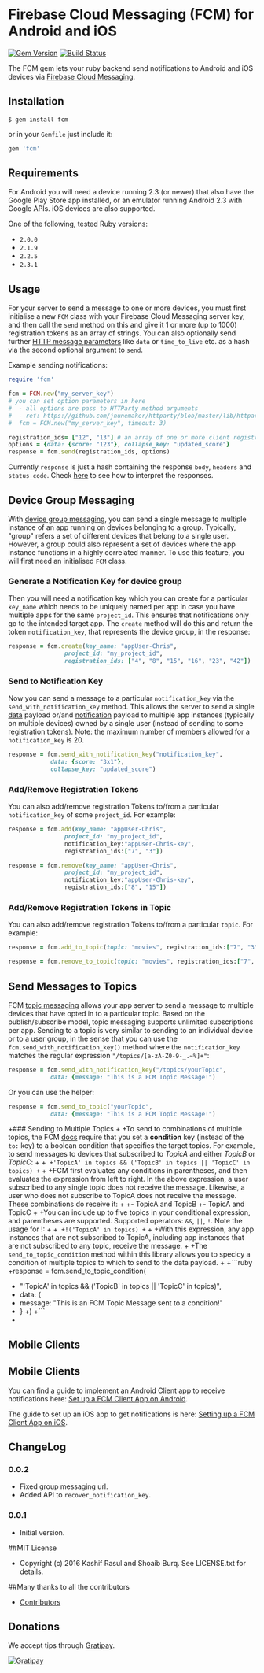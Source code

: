 # Firebase Cloud Messaging (FCM) for Android and iOS
[![Gem Version](https://badge.fury.io/rb/fcm.svg)](http://badge.fury.io/rb/fcm) [![Build Status](https://secure.travis-ci.org/spacialdb/fcm.png?branch=master)](http://travis-ci.org/spacialdb/fcm)

The FCM gem lets your ruby backend send notifications to Android and iOS devices via [
Firebase Cloud Messaging](https://firebase.google.com/docs/cloud-messaging/).

## Installation

    $ gem install fcm

or in your `Gemfile` just include it:

```ruby
gem 'fcm'
```

## Requirements

For Android you will need a device running 2.3 (or newer) that also have the Google Play Store app installed, or an emulator running Android 2.3 with Google APIs. iOS devices are also supported.

One of the following, tested Ruby versions:

* `2.0.0`
* `2.1.9`
* `2.2.5`
* `2.3.1`

## Usage

For your server to send a message to one or more devices, you must first initialise a new `FCM` class with your Firebase Cloud Messaging server key, and then call the `send` method on this and give it 1 or more (up to 1000) registration tokens as an array of strings. You can also optionally send further [HTTP message parameters](https://firebase.google.com/docs/cloud-messaging/http-server-ref) like `data` or `time_to_live` etc. as a hash via the second optional argument to `send`.

Example sending notifications:

```ruby
require 'fcm'

fcm = FCM.new("my_server_key")
# you can set option parameters in here
#  - all options are pass to HTTParty method arguments
#  - ref: https://github.com/jnunemaker/httparty/blob/master/lib/httparty.rb#L29-L60
#  fcm = FCM.new("my_server_key", timeout: 3)

registration_ids= ["12", "13"] # an array of one or more client registration tokens
options = {data: {score: "123"}, collapse_key: "updated_score"}
response = fcm.send(registration_ids, options)
```

Currently `response` is just a hash containing the response `body`, `headers` and `status_code`. Check [here](https://firebase.google.com/docs/cloud-messaging/server#response) to see how to interpret the responses.

## Device Group Messaging

With [device group messaging](https://firebase.google.com/docs/cloud-messaging/notifications), you can send a single message to multiple instance of an app running on devices belonging to a group. Typically, "group" refers a set of different devices that belong to a single user. However, a group could also represent a set of devices where the app instance functions in a highly correlated manner. To use this feature, you will first need an initialised `FCM` class.

### Generate a Notification Key for device group
Then you will need a notification key which you can create for a particular `key_name` which needs to be uniquely named per app in case you have multiple apps for the same `project_id`.  This ensures that notifications only go to the intended target app. The `create` method will do this and return the token `notification_key`, that represents the device group, in the response:

```ruby
response = fcm.create(key_name: "appUser-Chris",
                project_id: "my_project_id",
                registration_ids: ["4", "8", "15", "16", "23", "42"])
```

### Send to Notification Key
Now you can send a message to a particular `notification_key` via the `send_with_notification_key` method. This allows the server to send a single [data](https://firebase.google.com/docs/cloud-messaging/concept-options#data_messages) payload or/and [notification](https://firebase.google.com/docs/cloud-messaging/concept-options#notifications) payload to multiple app instances (typically on multiple devices) owned by a single user (instead of sending to some registration tokens). Note: the maximum number of members allowed for a `notification_key` is 20.

```ruby
response = fcm.send_with_notification_key("notification_key",
            data: {score: "3x1"},
            collapse_key: "updated_score")
```

### Add/Remove Registration Tokens

You can also add/remove registration Tokens to/from a particular `notification_key` of some `project_id`. For example:

```ruby
response = fcm.add(key_name: "appUser-Chris",
                project_id: "my_project_id",
                notification_key:"appUser-Chris-key",
                registration_ids:["7", "3"])

response = fcm.remove(key_name: "appUser-Chris",
                project_id: "my_project_id",
                notification_key:"appUser-Chris-key",
                registration_ids:["8", "15"])
```

### Add/Remove Registration Tokens in Topic

You can also add/remove registration Tokens to/from a particular `topic`. For example:

```ruby
response = fcm.add_to_topic(topic: "movies", registration_ids:["7", "3"])

response = fcm.remove_to_topic(topic: "movies", registration_ids:["7", "3"])
```

## Send Messages to Topics

FCM [topic messaging](https://firebase.google.com/docs/cloud-messaging/topic-messaging) allows your app server to send a message to multiple devices that have opted in to a particular topic. Based on the publish/subscribe model, topic messaging supports unlimited subscriptions per app. Sending to a topic is very similar to sending to an individual device or to a user group, in the sense that you can use the `fcm.send_with_notification_key()` method where the `notification_key` matches the regular expression `"/topics/[a-zA-Z0-9-_.~%]+"`:

```ruby
response = fcm.send_with_notification_key("/topics/yourTopic",
            data: {message: "This is a FCM Topic Message!")
```

Or you can use the helper:

```ruby
response = fcm.send_to_topic("yourTopic",
            data: {message: "This is a FCM Topic Message!")
```

+### Sending to Multiple Topics
+
+To send to combinations of multiple topics, the FCM [docs](https://firebase.google.com/docs/cloud-messaging/send-message#send_messages_to_topics_2) require that you set a **condition** key (instead of the `to:` key) to a boolean condition that specifies the target topics. For example, to send messages to devices that subscribed to _TopicA_ and either _TopicB_ or _TopicC_:
+
+```
+'TopicA' in topics && ('TopicB' in topics || 'TopicC' in topics)
+```
+
+FCM first evaluates any conditions in parentheses, and then evaluates the expression from left to right. In the above expression, a user subscribed to any single topic does not receive the message. Likewise, a user who does not subscribe to TopicA does not receive the message. These combinations do receive it:
+
+- TopicA and TopicB
+- TopicA and TopicC
+
+You can include up to five topics in your conditional expression, and parentheses are supported. Supported operators: `&&`, `||`, `!`. Note the usage for !:
+
+```
+!('TopicA' in topics)
+```
+
+With this expression, any app instances that are not subscribed to TopicA, including app instances that are not subscribed to any topic, receive the message.
+
+The `send_to_topic_condition` method within this library allows you to specicy a condition of multiple topics to which to send to the data payload.
+
+```ruby
+response = fcm.send_to_topic_condition(
+  "'TopicA' in topics && ('TopicB' in topics || 'TopicC' in topics)",
+  data: {
+    message: "This is an FCM Topic Message sent to a condition!"
+  }
+)
+```
+
 ## Mobile Clients

## Mobile Clients

You can find a guide to implement an Android Client app to receive notifications here: [Set up a FCM Client App on Android](https://firebase.google.com/docs/cloud-messaging/android/client).

The guide to set up an iOS app to get notifications is here: [Setting up a FCM Client App on iOS](https://firebase.google.com/docs/cloud-messaging/ios/client).

## ChangeLog

### 0.0.2

* Fixed group messaging url.
* Added API to `recover_notification_key`.

### 0.0.1

* Initial version.

##MIT License

* Copyright (c) 2016 Kashif Rasul and Shoaib Burq. See LICENSE.txt for details.

##Many thanks to all the contributors

* [Contributors](https://github.com/spacialdb/fcm/contributors)

## Donations
We accept tips through [Gratipay](https://gratipay.com/spacialdb/).

[![Gratipay](https://img.shields.io/gratipay/spacialdb.svg)](https://www.gittip.com/spacialdb/)
